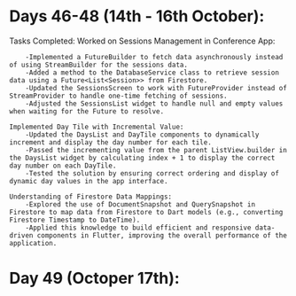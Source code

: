 # Days 46-48 (14th - 16th October):
Tasks Completed:
    Worked on Sessions Management in Conference App:

        -Implemented a FutureBuilder to fetch data asynchronously instead of using StreamBuilder for the sessions data.
        -Added a method to the DatabaseService class to retrieve session data using a Future<List<Session>> from Firestore.
        -Updated the SessionsScreen to work with FutureProvider instead of StreamProvider to handle one-time fetching of sessions.
        -Adjusted the SessionsList widget to handle null and empty values when waiting for the Future to resolve.

    Implemented Day Tile with Incremental Value:
        -Updated the DaysList and DayTile components to dynamically increment and display the day number for each tile.
        -Passed the incrementing value from the parent ListView.builder in the DaysList widget by calculating index + 1 to display the correct day number on each DayTile.
        -Tested the solution by ensuring correct ordering and display of dynamic day values in the app interface.

    Understanding of Firestore Data Mappings:
        -Explored the use of DocumentSnapshot and QuerySnapshot in Firestore to map data from Firestore to Dart models (e.g., converting Firestore Timestamp to DateTime).
        -Applied this knowledge to build efficient and responsive data-driven components in Flutter, improving the overall performance of the application.

# Day 49 (Octoper 17th):
